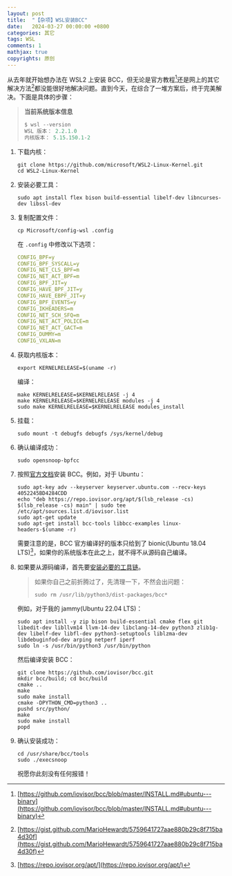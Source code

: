 ```yaml
---
layout: post
title:  "【杂项】WSL安装BCC"
date:   2024-03-27 00:00:00 +0800
categories: 其它
tags: WSL
comments: 1
mathjax: true
copyrights: 原创
---
```


从去年就开始想办法在 WSL2 上安装 BCC，但无论是官方教程[^1]还是网上的其它解决方法[^2]都没能很好地解决问题。直到今天，在综合了一堆方案后，终于完美解决。下面是具体的步骤：

> **当前系统版本信息**
>
> ```powershell
> $ wsl --version
> WSL 版本： 2.2.1.0
> 内核版本： 5.15.150.1-2
> ```

1. 下载内核：

   ```shell
   git clone https://github.com/microsoft/WSL2-Linux-Kernel.git
   cd WSL2-Linux-Kernel
   ```

2. 安装必要工具：

   ```shell
   sudo apt install flex bison build-essential libelf-dev libncurses-dev libssl-dev
   ```

3. 复制配置文件：

   ```shell
   cp Microsoft/config-wsl .config
   ```

   在 `.config` 中修改以下选项：

   ```yaml
   CONFIG_BPF=y
   CONFIG_BPF_SYSCALL=y
   CONFIG_NET_CLS_BPF=m
   CONFIG_NET_ACT_BPF=m
   CONFIG_BPF_JIT=y
   CONFIG_HAVE_BPF_JIT=y
   CONFIG_HAVE_EBPF_JIT=y
   CONFIG_BPF_EVENTS=y
   CONFIG_IKHEADERS=m
   CONFIG_NET_SCH_SFQ=m
   CONFIG_NET_ACT_POLICE=m
   CONFIG_NET_ACT_GACT=m
   CONFIG_DUMMY=m
   CONFIG_VXLAN=m
   ```

4. 获取内核版本：

   ```shell
   export KERNELRELEASE=$(uname -r)
   ```

   编译：

   ```shell
   make KERNELRELEASE=$KERNELRELEASE -j 4
   make KERNELRELEASE=$KERNELRELEASE modules -j 4
   sudo make KERNELRELEASE=$KERNELRELEASE modules_install
   ```

5. 挂载：

   ```shell
   sudo mount -t debugfs debugfs /sys/kernel/debug
   ```

6. 确认编译成功：

   ```shell
   sudo opensnoop-bpfcc
   ```

7. 按照[官方文档](https://github.com/iovisor/bcc/blob/master/INSTALL.md#packages)安装 BCC。例如，对于 Ubuntu：

   ```shell
   sudo apt-key adv --keyserver keyserver.ubuntu.com --recv-keys 4052245BD4284CDD
   echo "deb https://repo.iovisor.org/apt/$(lsb_release -cs) $(lsb_release -cs) main" | sudo tee /etc/apt/sources.list.d/iovisor.list
   sudo apt-get update
   sudo apt-get install bcc-tools libbcc-examples linux-headers-$(uname -r)
   ```

   需要注意的是，BCC 官方编译好的版本只给到了 bionic(Ubuntu 18.04 LTS)[^3]，如果你的系统版本在此之上，就不得不从源码自己编译。

8. 如果要从源码编译，首先要[安装必要的工具链](https://github.com/iovisor/bcc/blob/master/INSTALL.md#source)。

   > 如果你自己之前折腾过了，先清理一下，不然会出问题：
   >
   > ```shell
   > sudo rm /usr/lib/python3/dist-packages/bcc*
   > ```
   >

   例如，对于我的 jammy(Ubuntu 22.04 LTS)：

   ```shell
   sudo apt install -y zip bison build-essential cmake flex git libedit-dev libllvm14 llvm-14-dev libclang-14-dev python3 zlib1g-dev libelf-dev libfl-dev python3-setuptools liblzma-dev libdebuginfod-dev arping netperf iperf
   sudo ln -s /usr/bin/python3 /usr/bin/python
   ```

   然后编译安装 BCC：

   ```shell
   git clone https://github.com/iovisor/bcc.git
   mkdir bcc/build; cd bcc/build
   cmake ..
   make
   sudo make install
   cmake -DPYTHON_CMD=python3 ..
   pushd src/python/
   make
   sudo make install
   popd
   ```

9. 确认安装成功：

   ```shell
   cd /usr/share/bcc/tools
   sudo ./execsnoop
   ```

   祝愿你此刻没有任何报错！

[^1]: [https://github.com/iovisor/bcc/blob/master/INSTALL.md#ubuntu---binary](https://github.com/iovisor/bcc/blob/master/INSTALL.md#ubuntu---binary)
[^2]: [https://gist.github.com/MarioHewardt/5759641727aae880b29c8f715ba4d30f](https://gist.github.com/MarioHewardt/5759641727aae880b29c8f715ba4d30f)
[^3]: [https://repo.iovisor.org/apt/](https://repo.iovisor.org/apt/)
